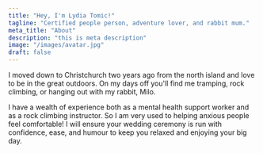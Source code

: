 ```yaml
---
title: "Hey, I'm Lydia Tomic!"
tagline: "Certified people person, adventure lover, and rabbit mum."
meta_title: "About"
description: "this is meta description"
image: "/images/avatar.jpg"
draft: false
---
```


I moved down to Christchurch two years ago from the north island and love to be in the great outdoors. On my days off you'll find me tramping, rock climbing, or hanging out with my rabbit, Milo.

I have a wealth of experience both as a mental health support worker and as a rock climbing instructor. So I am very used to helping anxious people feel comfortable! I will ensure your wedding ceremony is run with confidence, ease, and humour to keep you relaxed and enjoying your big day.

